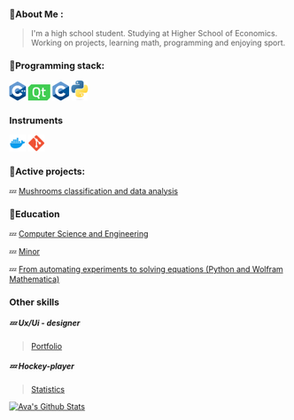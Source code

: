 
### 🚾About Me :

>I'm a high school student.
Studying at Higher School of Economics. Working on projects, learning math, programming and enjoying sport.

### 🚾Programming stack:

<div id="badges">
  <img src="https://github.com/Sosylka19/Sosylka19/blob/main/ISO_C%2B%2B_Logo.svg.png" width="30"/>
  <img src="https://github.com/Sosylka19/Sosylka19/blob/main/Unknown.png" width="40"/>
  <img src="https://github.com/Sosylka19/Sosylka19/blob/main/images.png" width="30"/>
  <img src="https://github.com/Sosylka19/Sosylka19/blob/main/python-logo-only.png" width="30"/>
</div>

### Instruments
<div id="badges">
  <img src="https://github.com/Sosylka19/Sosylka19/blob/main/97_Docker_logo_logos-512.webp" width="30"/>
  <img src="https://github.com/Sosylka19/Sosylka19/blob/main/Git_icon.svg.png" width="30"/>
</div>


### 🚾Active projects:

💤 [Mushrooms classification and data analysis](https://github.com/Spaceboy450/data_analysis_hse)


### 🚾Education

💤 [Computer Science and Engineering](https://www.hse.ru/ba/isct/)

💤 [Minor](https://electives.hse.ru/applied_stat/)

💤  [From automating experiments to solving equations (Python and Wolfram Mathematica)](https://www.hse.ru/edu/courses/925097327)

### Other skills

##### 💤 Ux/Ui - designer
>[Portfolio](https://dprofile.ru/sosylka)

##### 💤 Hockey-player
>[Statistics](https://r-hockey.ru/people/player/583-001-0103927-5)


[![Ava's Github Stats](https://github-readme-stats.vercel.app/api?username=Sosylka19)](https://github.com/anuraghazra/github-readme-stats)


